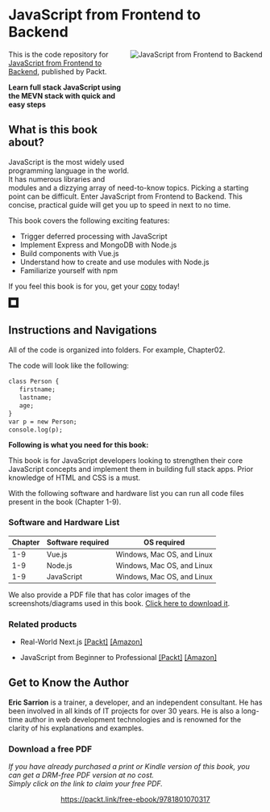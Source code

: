 # JavaScript from Frontend to Backend

<a href="https://www.packtpub.com/product/javascript-from-frontend-to-backend/9781801070317?utm_source=github&utm_medium=repository&utm_campaign=9781801070317"><img src="https://static.packt-cdn.com/products/9781801070317/cover/smaller" alt="JavaScript from Frontend to Backend" height="256px" align="right"></a>

This is the code repository for [JavaScript from Frontend to Backend](https://www.packtpub.com/product/javascript-from-frontend-to-backend/9781801070317?utm_source=github&utm_medium=repository&utm_campaign=9781801070317), published by Packt.

**Learn full stack JavaScript using the MEVN stack with quick and easy steps**

## What is this book about?
JavaScript is the most widely used programming language in the world. It has numerous libraries and modules and a dizzying array of need-to-know topics. Picking a starting point can be difficult. Enter JavaScript from Frontend to Backend. This concise, practical guide will get you up to speed in next to no time.

This book covers the following exciting features: 
* Trigger deferred processing with JavaScript
* Implement Express and MongoDB with Node.js
* Build components with Vue.js
* Understand how to create and use modules with Node.js
* Familiarize yourself with npm

If you feel this book is for you, get your [copy](https://www.amazon.com/dp/1801070318) today!

<a href="https://www.packtpub.com/?utm_source=github&utm_medium=banner&utm_campaign=GitHubBanner"><img src="https://raw.githubusercontent.com/PacktPublishing/GitHub/master/GitHub.png" 
alt="https://www.packtpub.com/" border="5" /></a>


## Instructions and Navigations
All of the code is organized into folders. For example, Chapter02.

The code will look like the following:
```
class Person {
   firstname;
   lastname;
   age;
}
var p = new Person;
console.log(p);
```

**Following is what you need for this book:**

This book is for JavaScript developers looking to strengthen their core JavaScript concepts and implement them in building full stack apps. Prior knowledge of HTML and CSS is a must.

With the following software and hardware list you can run all code files present in the book (Chapter 1-9).

### Software and Hardware List

| Chapter  | Software required                   | OS required                        |
| -------- | ------------------------------------| -----------------------------------|
| 1-9      | Vue.js                              | Windows, Mac OS, and Linux         |
| 1-9      | Node.js                             | Windows, Mac OS, and Linux         |
| 1-9      | JavaScript                          | Windows, Mac OS, and Linux         |


We also provide a PDF file that has color images of the screenshots/diagrams used in this book. [Click here to download it](https://packt.link/xdibe).


### Related products <Other books you may enjoy>
* Real-World Next.js [[Packt]](https://www.packtpub.com/product/real-world-next-js/9781801073493?_ga=2.111415620.171353042.1655976065-178114784.1602593722&utm_source=github&utm_medium=repository&utm_campaign=9781801073493) [[Amazon]](https://www.amazon.com/dp/180107349X)

* JavaScript from Beginner to Professional [[Packt]](https://www.packtpub.com/product/javascript-from-beginner-to-professional/9781800562523?_ga=2.122427467.171353042.1655976065-178114784.1602593722&utm_source=github&utm_medium=repository&utm_campaign=9781800562523) [[Amazon]](https://www.amazon.com/dp/1800562527)

## Get to Know the Author
**Eric Sarrion**
is a trainer, a developer, and an independent consultant. He has been involved in all kinds of IT projects for over 30 years. He is also a long-time author in web development technologies and is renowned for the clarity of his explanations and examples.





### Download a free PDF

 <i>If you have already purchased a print or Kindle version of this book, you can get a DRM-free PDF version at no cost.<br>Simply click on the link to claim your free PDF.</i>
<p align="center"> <a href="https://packt.link/free-ebook/9781801070317">https://packt.link/free-ebook/9781801070317 </a> </p>